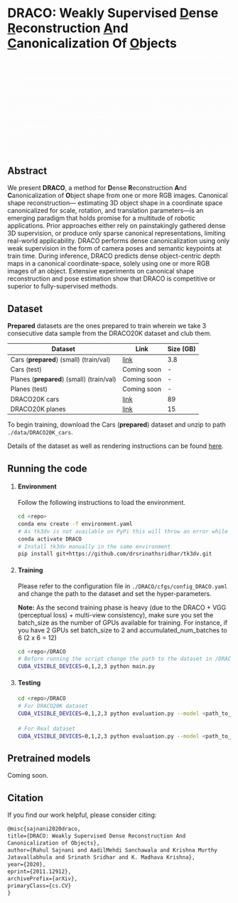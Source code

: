 # DRACO: Weakly Supervised <u>D</u>ense <u>R</u>econstruction <u>A</u>nd <u>C</u>anonicalization Of <u>O</u>bjects





![DRACO pipeline](./images/pipeline.gif)



## Abstract

We present **DRACO**, a method for **D**ense **R**econstruction **A**nd **C**anonicalization of **O**bject shape from one or more RGB images. Canonical shape reconstruction— estimating 3D object shape in a coordinate space canonicalized for scale, rotation, and translation parameters—is an emerging paradigm that holds promise for a multitude of robotic applications. Prior approaches either rely on painstakingly gathered dense 3D supervision, or produce only sparse canonical representations, limiting real-world applicability. DRACO performs dense canonicalization using only weak supervision in the form of camera poses and semantic keypoints at train time. During inference, DRACO predicts dense object-centric depth maps in a canonical coordinate-space, solely using one or more RGB images of an object. Extensive experiments on canonical shape reconstruction and pose estimation show that DRACO is competitive or superior to fully-supervised methods.



## Dataset

**Prepared** datasets are the ones prepared to train wherein we take 3 consecutive data sample from the DRACO20K dataset and club them.  



| Dataset                                   | Link                                                         | Size (GB) |
| ----------------------------------------- | ------------------------------------------------------------ | --------- |
| Cars (**prepared**) (small) (train/val)   | [link](https://iiitaphyd-my.sharepoint.com/:u:/g/personal/robotics_iiit_ac_in/Een9wSA_PYlHheIWpjpy_WMBuN_Uu4wmysiWyTaC-NJY0w) | 3.8       |
| Cars (test)                               | Coming soon                                                  | -         |
| Planes (**prepared**) (small) (train/val) | Coming soon                                                  | -         |
| Planes (test)                             | Coming soon                                                  | -         |
| DRACO20K cars                             | [link](https://iiitaphyd-my.sharepoint.com/:u:/g/personal/robotics_iiit_ac_in/ESob7ukQoxRKp-hBl7FQWZMBrvV8ZyfFEnUrCWRiwjtFFg) | 89        |
| DRACO20K planes                           | [link](https://iiitaphyd-my.sharepoint.com/:u:/g/personal/robotics_iiit_ac_in/EbjtPOwEwstIva-d33sjcP0BnlyNIPKhbFvI6CyD2UEJKA) | 15        |

To begin training, download the Cars (**prepared**) dataset and unzip to path `./data/DRACO20K_cars`. 

Details of the dataset as well as rendering instructions can be found [here](./DRACO20K/README.md).



## Running the code

1. #### Environment

   Follow the following instructions to load the environment.

   ```bash
   cd <repo>
   conda env create -f environment.yaml
   # As tk3dv is not available on PyPi this will throw an error while installing tk3dv but that is not an issue
   conda activate DRACO
   # Install tk3dv manually in the same environment
   pip install git+https://github.com/drsrinathsridhar/tk3dv.git
   ```

2. #### Training

   Please refer to the configuration file in `./DRACO/cfgs/config_DRACO.yaml` and change the path to the dataset and set the hyper-parameters.

   **Note:** As the second training phase is heavy (due to the DRACO + VGG (perceptual loss) + multi-view consistency), make sure you set the batch_size as the number of GPUs available for training. For instance, if you have 2 GPUs set batch_size to 2 and accumulated_num_batches to 6 (2 x 6 = 12)

   ```bash
   cd <repo>/DRACO
   # Before running the script change the path to the dataset in /DRACO/cfgs/config_DRACO.yaml
   CUDA_VISIBLE_DEVICES=0,1,2,3 python main.py
   ```
   
   
   
3. #### Testing

   ```bash
   cd <repo>/DRACO
   # For DRACO20K dataset
   CUDA_VISIBLE_DEVICES=0,1,2,3 python evaluation.py --model <path_to_checkpoint> --path <path_to_directory_with_images> --output <path_to_output_directory> --real 0
   
   # For Real dataset
   CUDA_VISIBLE_DEVICES=0,1,2,3 python evaluation.py --model <path_to_checkpoint> --path <path_to_directory_with_images> --output <path_to_output_directory> --real 1
   ```

   



## Pretrained models

Coming soon.



## Citation



If you find our work helpful, please consider citing:

```
@misc{sajnani2020draco,
title={DRACO: Weakly Supervised Dense Reconstruction And Canonicalization of Objects}, 
author={Rahul Sajnani and AadilMehdi Sanchawala and Krishna Murthy Jatavallabhula and Srinath Sridhar and K. Madhava Krishna},
year={2020},
eprint={2011.12912},
archivePrefix={arXiv},
primaryClass={cs.CV}
}
```

